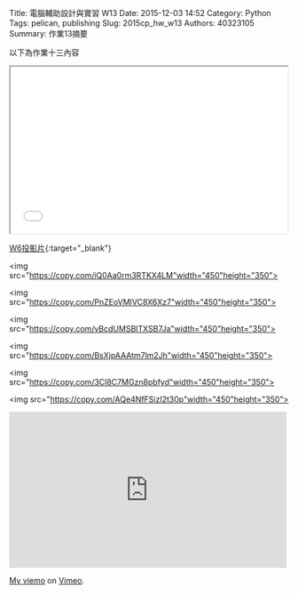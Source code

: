 Title: 電腦輔助設計與實習  W13
Date: 2015-12-03 14:52
Category: Python
Tags: pelican, publishing
Slug: 2015cp_hw_w13
Authors: 40323105
Summary: 作業13摘要

以下為作業十三內容

<iframe src="40323105_cp_w13_p.html" width="500" height="300"></iframe>

[W6投影片](40323105_cp_w13_p.html){:target="_blank"}

<img src="https://copy.com/iQ0Aa0rm3RTKX4LM"width="450"height="350">

<img src="https://copy.com/PnZEoVMlVC8X6Xz7"width="450"height="350">

<img src="https://copy.com/vBcdUMSBITXSB7Ja"width="450"height="350">

<img src="https://copy.com/BsXjpAAAtm7lm2Jh"width="450"height="350">

<img src="https://copy.com/3Cl8C7MGzn8pbfyd"width="450"height="350">

<img src="https://copy.com/AQe4NfFSizI2t30p"width="450"height="350">


<iframe src="https://player.vimeo.com/video/147716699" width="500" height="281" frameborder="0" webkitallowfullscreen mozallowfullscreen allowfullscreen></iframe> <p><a href="https://vimeo.com/144889041">My  viemo</a> on <a href="https://vimeo.com/home/myvideos">Vimeo</a>.</p>



